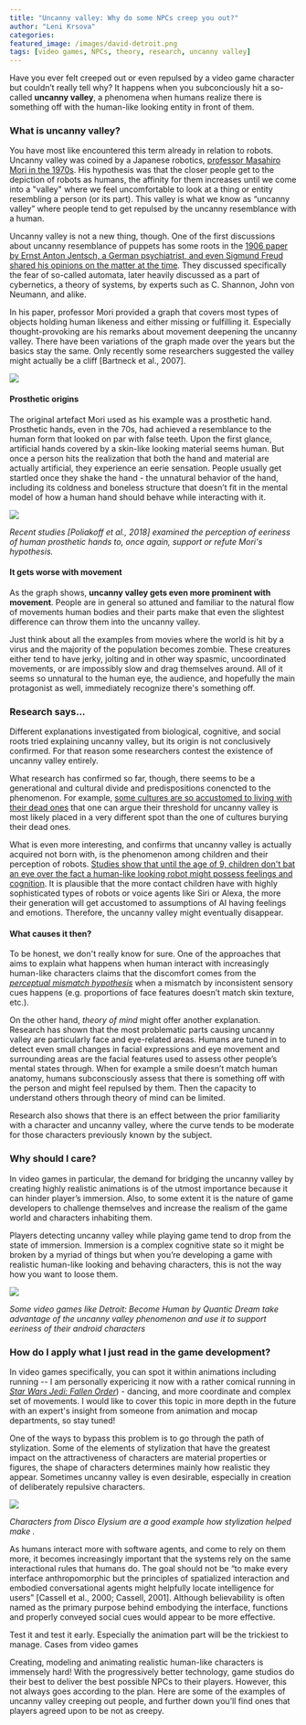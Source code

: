 ```yaml
---
title: "Uncanny valley: Why do some NPCs creep you out?"
author: "Leni Krsova"
categories: 
featured_image: /images/david-detroit.png
tags: [video games, NPCs, theory, research, uncanny valley]
---
```


Have you ever felt creeped out or even repulsed by a video game character but couldn’t really tell why? It happens when you subconciously hit a so-called **uncanny valley**, a phenomena when humans realize there is something off with the human-like looking entity in front of them.

### What is uncanny valley?
You have most like encountered this term already in relation to robots. Uncanny valley was coined by a Japanese robotics, [professor Masahiro Mori in the 1970s](https://ieeexplore.ieee.org/stamp/stamp.jsp?arnumber=6213238). His hypothesis was that the closer people get to the depiction of robots as humans, the affinity for them increases until we come into a "valley" where we feel uncomfortable to look at a thing or entity resembling a person (or its part). This valley is what we know as “uncanny valley” where people tend to get repulsed by the uncanny resemblance with a human.

Uncanny valley is not a new thing, though. One of the first discussions about uncanny resemblance of puppets has some roots in the [1906 paper by Ernst Anton Jentsch, a German psychiatrist, and even Sigmund Freud shared his opinions on the matter at the time](https://www.routledgehandbooks.com/doi/10.4324/9781315850115.ch3). They discussed specifically the fear of so-called automata, later heavily discussed as a part of cybernetics, a theory of systems, by experts such as C. Shannon, John von Neumann, and alike.

In his paper, professor Mori provided a graph that covers most types of objects holding human likeness and either missing or fulfilling it. Especially thought-provoking are his remarks about movement deepening the uncanny valley. There have been variations of the graph made over the years but the basics stay the same. Only recently some researchers suggested the valley might actually be a cliff [Bartneck et al., 2007].

![](/images/mori-uncanny.png)

#### Prosthetic origins
The original artefact Mori used as his example was a prosthetic hand. Prosthetic hands, even in the 70s, had achieved a resemblance to the human form that looked on par with false teeth. Upon the first glance, artificial hands covered by a skin-like looking material seems human. But once a person hits the realization that both the hand and material are actually artificial, they experience an eerie sensation. People usually get startled once they shake the hand - the unnatural behavior of the hand, including its coldness and boneless structure that doesn’t fit in the mental model of how a human hand should behave while interacting with it.

![](/images/figurepaperpoliakoff.png)

*Recent studies [Poliakoff et al., 2018] examined the perception of eeriness of human prosthetic hands to, once again, support or refute Mori's hypothesis.*

#### It gets worse with movement
As the graph shows, **uncanny valley gets even more prominent with movement**. People are in general so attuned and familiar to the natural flow of movements human bodies and their parts make that even the slightest difference can throw them into the uncanny valley.

Just think about all the examples from movies where the world is hit by a virus and the majority of the population becomes zombie. These creatures either tend to have jerky, jolting and in other way spasmic, uncoordinated movements, or are impossibly slow and drag themselves around. All of it seems so unnatural to the human eye, the audience, and hopefully the main protagonist as well, immediately recognize there's something off.

### Research says...
Different explanations investigated from biological, cognitive, and social roots tried explaining uncanny valley, but its origin is not conclusively confirmed. For that reason some researchers contest the existence of uncanny valley entirely.

What research has confirmed so far, though, there seems to be a generational and cultural divide and predispositions conencted to the phenomenon. For example, [some cultures are so accustomed to living with their dead ones](https://www.escape.com.au/destinations/asia/the-tribe-that-keeps-their-dead-relatives-at-home/image-gallery/6b4fc89987417563bd9f9f128131ec28?galleryimage=2) that one can argue their threshold for uncanny valley is most likely placed in a very different spot than the one of cultures burying their dead ones.

What is even more interesting, and confirms that uncanny valley is actually acquired not born with, is the phenomenon among children and their perception of robots. [Studies show that until the age of 9, children don't bat an eye over the fact a human-like looking robot might possess feelings and cognition](https://www.wsj.com/articles/a-generational-divide-in-the-uncanny-valley-11547138712). It is plausible that the more contact children have with highly sophisticated types of robots or voice agents like Siri or Alexa, the more their generation will get accustomed to assumptions of AI having feelings and emotions. Therefore, the uncanny valley might eventually disappear.

#### What causes it then?
To be honest, we don't really know for sure. One of the approaches that aims to explain what happens when human interact with increasingly human-like characters claims that the discomfort comes from the [*perceptual mismatch hypothesis*](https://www.frontiersin.org/articles/10.3389/fpsyg.2015.00390/full) when a mismatch by inconsistent sensory cues happens (e.g. proportions of face features doesn’t match skin texture, etc.).



On the other hand, *theory of mind* might offer another explanation. Research has shown that the most problematic parts causing uncanny valley are particularly face and eye-related areas. Humans are tuned in to detect even small changes in facial expressions and eye movement and surrounding areas are the facial features used to assess other people’s mental states through. When for example a smile doesn’t match human anatomy, humans subconsciously assess that there is something off with the person and might feel repulsed by them. Then the capacity to understand others through theory of mind can be limited.

Research also shows that there is an effect between the prior familiarity with a character and uncanny valley, where the curve tends to be moderate for those characters previously known by the subject.

### Why should I care?
In video games in particular, the demand for bridging the uncanny valley by creating highly realistic animations is of the utmost importance because it can hinder player’s immersion. Also, to some extent it is the nature of game developers to challenge themselves and increase the realism of the game world and characters inhabiting them.

Players detecting uncanny valley while playing game tend to drop from the state of immersion. Immersion is a complex cognitive state so it might be broken by a myriad of things but when you’re developing a game with realistic human-like looking and behaving characters, this is not the way how you want to loose them.

![](/images/markusdroid.jpg)

*Some video games like Detroit: Become Human by Quantic Dream take advantage of the uncanny valley phenomenon and use it to support eeriness of their android characters*

### How do I apply what I just read in the game development?

In video games specifically, you can spot it within animations including running -- I am personally expericing it now with a rather comical running in [*Star Wars Jedi: Fallen Order*](https://www.ea.com/games/starwars/jedi/jedi-fallen-order)) - dancing, and more coordinate and complex set of movements. I would like to cover this topic in more depth in the future with an expert's insight from someone from animation and mocap departments, so stay tuned!

One of the ways to bypass this problem is to go through the path of stylization. Some of the elements of stylization that have the greatest impact on the attractiveness of characters are material properties or figures, the shape of characters determines mainly how realistic they appear. Sometimes uncanny valley is even desirable, especially in creation of deliberately repulsive characters.

![](/images/disco-elysium.png)

*Characters from Disco Elysium are a good example how stylization helped make .*

As humans interact more with software agents, and come to rely on them more, it becomes increasingly important that the systems rely on the same interactional rules that humans do. The goal should not be “to make every interface anthropomorphic but the principles of spatialized interaction and embodied conversational agents might helpfully locate intelligence for users” [Cassell et al., 2000; Cassell, 2001]. Although believability is often named as the primary purpose behind embodying the interface, functions and properly conveyed social cues would appear to be more effective.




Test it and test it early. Especially the animation part will be the trickiest to manage.
Cases from video games

Creating, modeling and animating realistic human-like characters is immensely hard! With the progressively better technology, game studios do their best to deliver the best possible NPCs to their players. However, this not always goes according to the plan. Here are some of the examples of uncanny valley creeping out people, and further down you’ll find ones that players agreed upon to be not as creepy.
